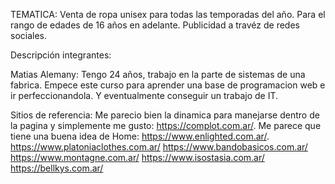 TEMATICA: Venta de ropa unisex para todas las temporadas del año. Para el rango de edades de 16 años en adelante. Publicidad a travéz de redes sociales.

Descripción integrantes:

Matias Alemany: Tengo 24 años, trabajo en la parte de sistemas de una fabrica. Empece este curso para aprender una base de programacion web e ir perfeccionandola. Y eventualmente conseguir un trabajo de IT. 

Sitios de referencia:
 Me parecio bien la dinamica para manejarse dentro de la pagina y simplemente me gusto: https://complot.com.ar/.
 Me parece que tiene una buena idea de Home: https://www.enlighted.com.ar/.
https://www.platoniaclothes.com.ar/
https://www.bandobasicos.com.ar/
https://www.montagne.com.ar/
https://www.isostasia.com.ar/
https://bellkys.com.ar/
